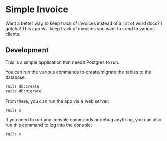 # Simple Invoice

Want a better way to keep track of invoices instead of a list of word docs? I gotcha! This app will keep track of invoices you want to send to various clients.

## Development

This is a simple application that needs Postgres to run.

You can run the various commands to create/migrate the tables to the database.

```bash
rails db:create
rails db:migrate
```

From there, you can run the app via a web server:

```bash
rails s
```

If you need to run any console commands or debug anything, you can also run this command to log into the console:

```bash
rails c
```